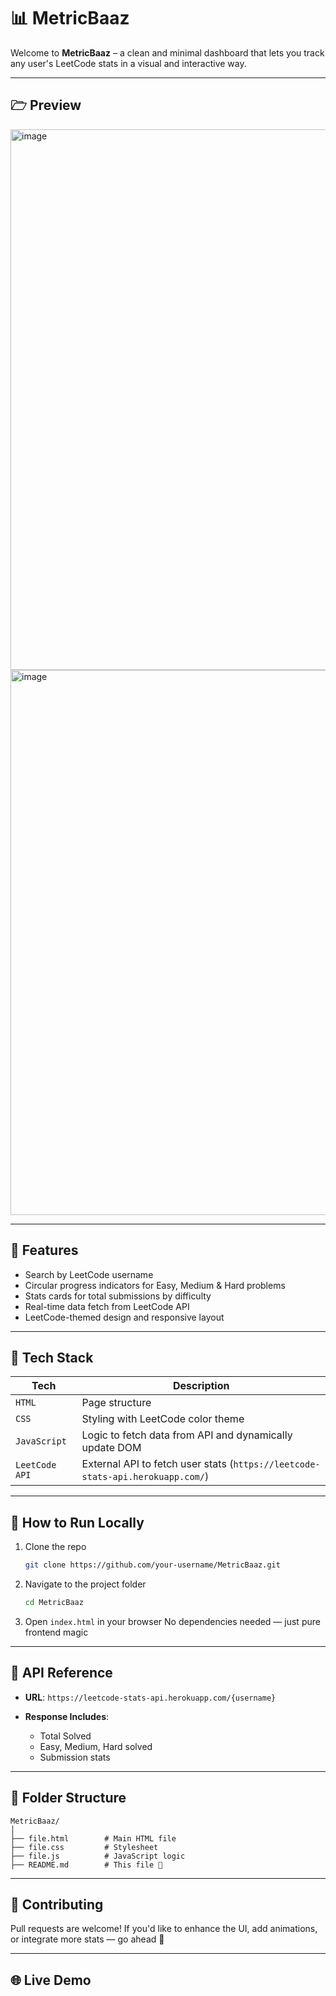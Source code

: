 # 📊 MetricBaaz

Welcome to **MetricBaaz** – a clean and minimal dashboard that lets you track any user's LeetCode stats in a visual and interactive way.

---

## 🗁 Preview

<img width="1919" height="865" alt="image" src="https://github.com/user-attachments/assets/7e510b9a-7f17-4095-8f3b-773c54cbb48f" width="600" />
<img width="1919" height="872" alt="image" src="https://github.com/user-attachments/assets/224ec7d5-d002-4198-b4a6-8c1bdc00c846" width="600" />

---

## 🚀 Features

* Search by LeetCode username
* Circular progress indicators for Easy, Medium & Hard problems
* Stats cards for total submissions by difficulty
* Real-time data fetch from LeetCode API
* LeetCode-themed design and responsive layout

---

## 💠 Tech Stack

| Tech           | Description                                                                    |
| -------------- | ------------------------------------------------------------------------------ |
| `HTML`         | Page structure                                                                 |
| `CSS`          | Styling with LeetCode color theme                                              |
| `JavaScript`   | Logic to fetch data from API and dynamically update DOM                        |
| `LeetCode API` | External API to fetch user stats (`https://leetcode-stats-api.herokuapp.com/`) |

---

## 🔧 How to Run Locally

1. Clone the repo

   ```bash
   git clone https://github.com/your-username/MetricBaaz.git
   ```

2. Navigate to the project folder

   ```bash
   cd MetricBaaz
   ```

3. Open `index.html` in your browser
   No dependencies needed — just pure frontend magic 

---

## 📝 API Reference

* **URL**: `https://leetcode-stats-api.herokuapp.com/{username}`
* **Response Includes**:

  * Total Solved
  * Easy, Medium, Hard solved
  * Submission stats

---

## 📂 Folder Structure

```
MetricBaaz/
│
├── file.html        # Main HTML file
├── file.css         # Stylesheet
├── file.js          # JavaScript logic
├── README.md        # This file 💛
```

---

## 🤝 Contributing

Pull requests are welcome! If you'd like to enhance the UI, add animations, or integrate more stats — go ahead 🚀

---

## 🌐 Live Demo



